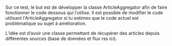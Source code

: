 Sur ce test, le but est de développer la classe ArticleAggregator afin de faire fonctionner le code dessous qui l’utilise.
Il est possible de modifier le code utilisant l'ArticleAggregator si tu estimes que le code actuel est problématique ou sujet à amélioration.

L’idée est d’avoir une classe permettant de récupérer des articles depuis différentes sources (base de données et flux rss ici).